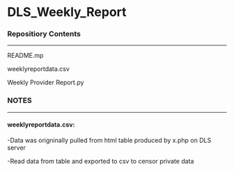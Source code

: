 # DLS_Weekly_Report

### Repositiory Contents
---

README.mp

weeklyreportdata.csv

Weekly Provider Report.py

### NOTES
---

#### weeklyreportdata.csv:
 
-Data was origninally pulled from html table produced by x.php on DLS server

-Read data from table and exported to csv to censor private data

